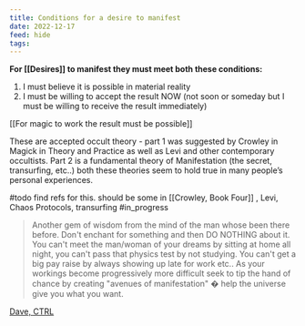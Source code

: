 ```yaml
---
title: Conditions for a desire to manifest
date: 2022-12-17
feed: hide
tags:
---
```


**For [[Desires]] to manifest they must meet both these conditions:**

1.  I must believe it is possible in material reality
2.  I must be willing to accept the result NOW (not soon or someday but I must be willing to receive the result immediately)

[[For magic to work the result must be possible]] 

These are accepted occult theory - part 1 was suggested by Crowley in Magick in Theory and Practice as well as Levi and other contemporary occultists. Part 2 is a fundamental theory of Manifestation (the secret, transurfing, etc..) both these theories seem to hold true in many people’s personal experiences.


#todo find refs for this. should be some in [[Crowley, Book Four]] , Levi, Chaos Protocols, transurfing
#in_progress 

>Another gem of wisdom from the mind of the man whose been there before.
Don't enchant for something and then DO NOTHING about it. You can't meet the
man/woman of your dreams by sitting at home all night, you can't pass that
physics test by not studying. You can't get a big pay raise by always
showing up late for work etc.. As your workings become progressively more
difficult seek to tip the hand of chance by creating "avenues of
manifestation" � help the universe give you what you want.

[Dave, CTRL](https://www.mail-archive.com/ctrl@listserv.aol.com/msg24906.html)

